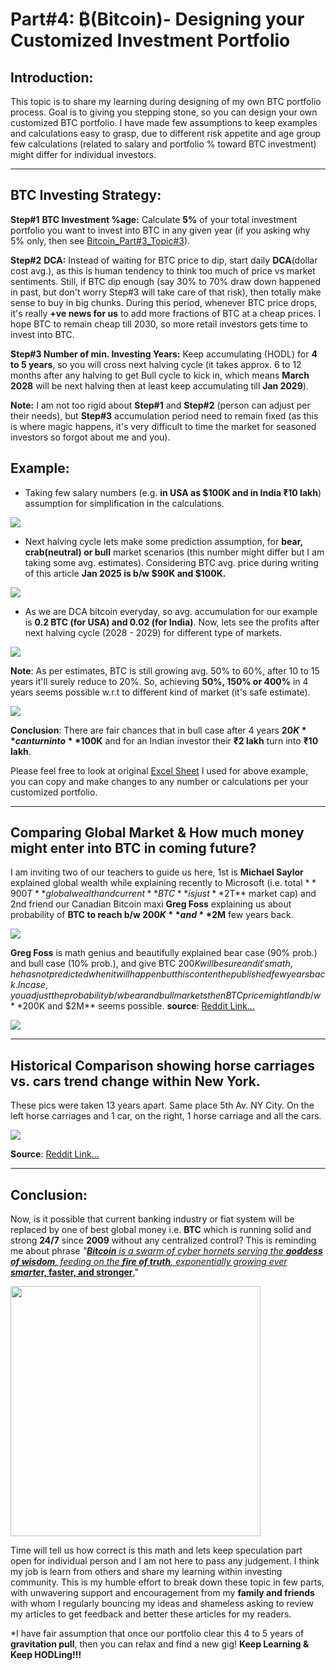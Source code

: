 # Part#4: ₿(Bitcoin)- Designing your Customized Investment Portfolio

## Introduction:
This topic is to share my learning during designing of my own BTC portfolio process. Goal is to giving you stepping stone, so you can design your own customized BTC portfolio. I have made few assumptions to keep examples and calculations easy to grasp, due to different risk appetite and age group few calculations (related to salary and portfolio % toward BTC investment) might differ for individual investors.

* * * * *

BTC Investing **Strategy:**
---------------------------

**Step#1** **BTC Investment %age:** Calculate **5%** of your total investment portfolio you want to invest into BTC in any given year (if you asking why 5% only, then see [Bitcoin_Part#3_Topic#3](https://bitcoin-mantra.github.io/blogs/2025/01/10/bitcoin-questions-n-answers.html)).

**Step#2** **DCA:** Instead of waiting for BTC price to dip, start daily **DCA**(dollar cost avg.), as this is human tendency to think too much of price vs market sentiments. Still, if BTC dip enough (say 30% to 70% draw down happened in past, but don't worry Step#3 will take care of that risk), then totally make sense to buy in big chunks. During this period, whenever BTC price drops, it's really **+ve news for us** to add more fractions of BTC at a cheap prices. I hope BTC to remain cheap till 2030, so more retail investors gets time to invest into BTC.

**Step#3 Number of min. Investing Years:** Keep accumulating (HODL) for **4 to 5 years**, so you will cross next halving cycle (it takes approx. 6 to 12 months after any halving to get Bull cycle to kick in, which means **March 2028** will be next halving then at least keep accumulating till **Jan 2029**).

**Note:** I am not too rigid about **Step#1** and **Step#2** (person can adjust per their needs), but **Step#3** accumulation period need to remain fixed (as this is where magic happens, it's very difficult to time the market for seasoned investors so forgot about me and you).

**Example:**
------------

-   Taking few salary numbers (e.g. **in USA as $100K and in India ₹10 lakh**) assumption for simplification in the calculations.

![](https://vinaybaatcheet.wordpress.com/wp-content/uploads/2025/01/screenshot-2025-01-12-at-11.13.24e280afpm.png?w=712)

-   Next halving cycle lets make some prediction assumption, for **bear, crab(neutral) or bull** market scenarios (this number might differ but I am taking some avg. estimates). Considering BTC avg. price during writing of this article **Jan 2025 is b/w $90K and $100K.**

![](https://vinaybaatcheet.wordpress.com/wp-content/uploads/2025/01/screenshot-2025-01-12-at-11.23.28e280afpm.png?w=706)

-   As we are DCA bitcoin everyday, so avg. accumulation for our example is **0.2 BTC (for USA) and 0.02 (for India)**. Now, lets see the profits after next halving cycle (2028 - 2029) for different type of markets.

![](https://vinaybaatcheet.wordpress.com/wp-content/uploads/2025/01/screenshot-2025-01-12-at-11.26.54e280afpm.png?w=826)

**Note**: As per estimates, BTC is still growing avg. 50% to 60%, after 10 to 15 years it'll surely reduce to 20%. So, achieving **50%, 150% or 400%** in 4 years seems possible w.r.t to different kind of market (it's safe estimate).

![](https://vinaybaatcheet.wordpress.com/wp-content/uploads/2025/01/screenshot-2025-01-12-at-11.41.35e280afpm.png?w=1024)

**Conclusion**: There are fair chances that in bull case after 4 years **$20K** can turn into **$100K** and for an Indian investor their **₹2 lakh** turn into **₹10 lakh**.

Please feel free to look at original [Excel Sheet](https://docs.google.com/spreadsheets/d/15CVooI68gb2pkhi9sLaZW7SmJjocTeD-VEgMc-HuZ8g/edit?usp=sharing) I used for above example, you can copy and make changes to any number or calculations per your customized portfolio.

* * * * *

**Comparing Global Market & How much money might enter into BTC in coming future?**
-----------------------------------------------------------------------------------

I am inviting two of our teachers to guide us here, 1st is **Michael Saylor** explained global wealth while explaining recently to Microsoft (i.e. total $**900 T** global wealth and current **BTC** is just **$2T** market cap) and 2nd friend our Canadian Bitcoin maxi **Greg Foss** explaining us about probability of **BTC to reach b/w $200K** and **$2M** few years back.

![](https://vinaybaatcheet.wordpress.com/wp-content/uploads/2025/01/screenshot-2025-01-13-at-12.07.13e280afam.png?w=1024)

**Greg Foss** is math genius and beautifully explained bear case (90% prob.) and bull case (10% prob.), and give BTC $200K will be sure and it's math, he has not predicted when it will happen but this content he published few years back. Incase, you adjust the probability b/w bear and bull markets then BTC price might land b/w **$200K and $2M** seems possible. 
**source**: [Reddit Link...](https://www.reddit.com/r/Bitcoin/comments/y6vzui/thoughts/?rdt=39652)

![](https://vinaybaatcheet.wordpress.com/wp-content/uploads/2025/01/screenshot-2025-01-12-at-11.58.51e280afpm.png?w=922)

* * * * *

**Historical Comparison showing horse carriages vs. cars trend change within New York.**
----------------------------------------------------------------------------------------

These pics were taken 13 years apart. Same place 5th Av. NY City. On the left horse carriages and 1 car, on the right, 1 horse carriage and all the cars.

![](https://vinaybaatcheet.wordpress.com/wp-content/uploads/2025/01/screenshot-2025-01-13-at-12.27.40e280afam.png?w=1024)

**Source**: [Reddit Link...](https://www.reddit.com/r/Damnthatsinteresting/comments/lk0tf5/these_pics_were_taken_13_years_apart_same_place/)

* * * * *

**Conclusion:**
---------------

Now, is it possible that current banking industry or fiat system will be replaced by one of best global money i.e. **BTC** which is running solid and strong **24/7** since **2009** without any centralized control? This is reminding me about phrase *"[**Bitcoin** is a swarm of cyber hornets serving the **goddess of wisdom**, feeding on the **fire of truth**, exponentially growing ever](https://vinaybaatcheet.wordpress.com/2024/10/16/bitcoin-as-cyber-hornet-m-saylor/) **[smarte](https://vinaybaatcheet.wordpress.com/2024/10/16/bitcoin-as-cyber-hornet-m-saylor/)***[**r, faster, and stronger**.](https://vinaybaatcheet.wordpress.com/2024/10/16/bitcoin-as-cyber-hornet-m-saylor/)"

<img src="https://vinaybaatcheet.wordpress.com/wp-content/uploads/2025/01/img_1602-2-1.jpg?w=1017" width="400" height="400">

Time will tell us how correct is this math and lets keep speculation part open for individual person and I am not here to pass any judgement. I think my job is learn from others and share my learning within investing community. This is my humble effort to break down these topic in few parts, with unwavering support and encouragement from my **family and friends** with whom I regularly bouncing my ideas and shameless asking to review my articles to get feedback and better these articles for my readers.

*I have fair assumption that once our portfolio clear this 4 to 5 years of **gravitation pull**, then you can relax and find a new gig! **Keep Learning & Keep HODLing!!!**
